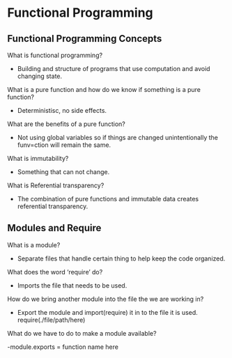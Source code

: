 # Functional Programming

## Functional Programming Concepts

What is functional programming?

- Building and structure of programs that use computation and avoid changing state.

What is a pure function and how do we know if something is a pure function?

- Deterministisc, no side effects.

What are the benefits of a pure function?

- Not using global variables so if things are changed unintentionally the funv=ction will remain the same.

What is immutability?

- Something that can not change.

What is Referential transparency?

- The combination of pure functions and immutable data creates referential transparency.

## Modules and Require

What is a module?

- Separate files that handle certain thing to help keep the code organized.

What does the word ‘require’ do?

- Imports the file that needs to be used.

How do we bring another module into the file the we are working in?

- Export the module and import(require) it in to the file it is used.
require(./file/path/here)

What do we have to do to make a module available?

-module.exports = function name here
